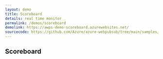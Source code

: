 ```yaml
---
layout: demo
title: Scoreboard
details: real time monitor
permalink: /demos/scoreboard
demolink: https://awps-demo-scoreboard.azurewebsites.net/
sourcecode: https://github.com/Azure/azure-webpubsub/tree/main/samples/javascript/scoreboard
---
```


## Scoreboard
